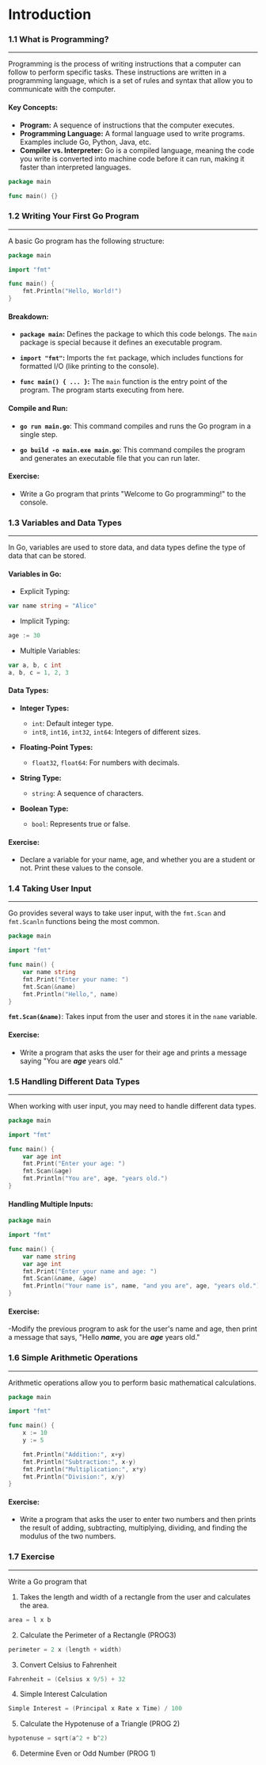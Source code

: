 # Introduction

### 1.1 What is Programming?
---
Programming is the process of writing instructions that a computer can follow to perform specific tasks. These instructions are written in a programming language, which is a set of rules and syntax that allow you to communicate with the computer.

#### Key Concepts:

- **Program:** A sequence of instructions that the computer executes.
- **Programming Language:** A formal language used to write programs. Examples include Go, Python, Java, etc.
- **Compiler vs. Interpreter:** Go is a compiled language, meaning the code you write is converted into machine code before it can run, making it faster than interpreted languages.

```go
package main

func main() {}
```

### 1.2 Writing Your First Go Program
---
A basic Go program has the following structure:

```go
package main

import "fmt"

func main() {
    fmt.Println("Hello, World!")
}
```

#### Breakdown:

- **`package main`:** Defines the package to which this code belongs. The `main` package is special because it defines an executable program.
  
- **`import "fmt"`:** Imports the `fmt` package, which includes functions for formatted I/O (like printing to the console).
  
- **`func main() { ... }`:** The `main` function is the entry point of the program. The program starts executing from here.

#### Compile and Run:

- **`go run main.go`**: This command compiles and runs the Go program in a single step.
  
- **`go build -o main.exe main.go`**: This command compiles the program and generates an executable file that you can run later.

#### Exercise:

- Write a Go program that prints "Welcome to Go programming!" to the console.


### 1.3 Variables and Data Types
---
In Go, variables are used to store data, and data types define the type of data that can be stored.

#### Variables in Go:

- Explicit Typing:
  
```go
var name string = "Alice"
```
  
  
- Implicit Typing:
  
```go
age := 30
```


- Multiple Variables:
  
```go
var a, b, c int
a, b, c = 1, 2, 3
```


#### Data Types:

- **Integer Types:**
	- `int`: Default integer type.
	- `int8`, `int16`, `int32`, `int64`: Integers of different sizes.
     
- **Floating-Point Types:**
    - `float32`, `float64`: For numbers with decimals.
      
- **String Type:**
    - `string`: A sequence of characters.
      
- **Boolean Type:**
    - `bool`: Represents true or false.


#### Exercise:

- Declare a variable for your name, age, and whether you are a student or not. Print these values to the console.


### 1.4 Taking User Input
---
Go provides several ways to take user input, with the `fmt.Scan` and `fmt.Scanln` functions being the most common.

```go
package main

import "fmt"

func main() {
    var name string
    fmt.Print("Enter your name: ")
    fmt.Scan(&name)
    fmt.Println("Hello,", name)
}
```


**`fmt.Scan(&name)`**: Takes input from the user and stores it in the `name` variable.

#### Exercise:

- Write a program that asks the user for their age and prints a message saying "You are ***age*** years old."


### 1.5 Handling Different Data Types
---
When working with user input, you may need to handle different data types.

```go
package main

import "fmt"

func main() {
    var age int
    fmt.Print("Enter your age: ")
    fmt.Scan(&age)
    fmt.Println("You are", age, "years old.")
}
```


#### Handling Multiple Inputs:

```go
package main

import "fmt"

func main() {
    var name string
    var age int
    fmt.Print("Enter your name and age: ")
    fmt.Scan(&name, &age)
    fmt.Println("Your name is", name, "and you are", age, "years old.")
}
```


#### Exercise:

-Modify the previous program to ask for the user's name and age, then print a message that says, "Hello ***name***, you are ***age*** years old."


### 1.6 Simple Arithmetic Operations
---
Arithmetic operations allow you to perform basic mathematical calculations.

```go
package main

import "fmt"

func main() {
    x := 10
    y := 5

    fmt.Println("Addition:", x+y)
    fmt.Println("Subtraction:", x-y)
    fmt.Println("Multiplication:", x*y)
    fmt.Println("Division:", x/y)
}
```


#### Exercise:

- Write a program that asks the user to enter two numbers and then prints the result of adding, subtracting, multiplying, dividing, and finding the modulus of the two numbers.


### 1.7 Exercise
---

Write a Go program that

1. Takes the length and width of a rectangle from the user and calculates the area.
```go
area = l x b
```
  
 
2. Calculate the Perimeter of a Rectangle (PROG3)
```go
perimeter = 2 x (length + width)
```
   
   
3. Convert Celsius to Fahrenheit
```go
Fahrenheit = (Celsius x 9/5) + 32
```
   
   
4. Simple Interest Calculation
```go
Simple Interest = (Principal x Rate x Time) / 100
```
   
   
5. Calculate the Hypotenuse of a Triangle (PROG 2)
```go
hypotenuse = sqrt(a^2 + b^2)   
```
   
   
6. Determine Even or Odd Number (PROG 1)
